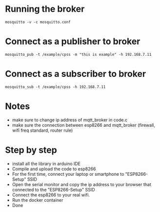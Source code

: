 # Running the broker
`mosquitto -v -c mosquitto.conf`

# Connect as a publisher to broker
`mosquitto_pub -t /example/cpss -m "this is example" -h 192.168.7.11`

# Connect as a subscriber to broker 
`mosquitto_sub -t /example/cpss -h 192.168.7.11`

# Notes
- make sure to change ip address of mqtt_broker in code.c
- make sure the connection between esp8266 and mqtt_broker (firewall, wifi freq standard, router rule)

# Step by step
- install all the library in arduino IDE
- Compile and upload the code to esp8266
- For the first time, connect your laptop or smartphone to "ESP8266-Setup" SSID
- Open the serial monitor and copy the ip address to your browser that connected to the "ESP8266-Setup" SSID
- Connect the esp8266 to your real wifi.
- Run the docker container 
- Done
